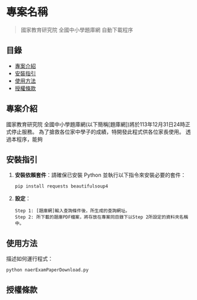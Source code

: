 # 專案名稱

> 國家教育研究院 全國中小學題庫網 自動下載程序

## 目錄
- [專案介紹](#專案介紹)
- [安裝指引](#安裝指引)
- [使用方法](#使用方法)
- [授權條款](#授權條款)

## 專案介紹

國家教育研究院 全國中小學題庫網(以下簡稱[題庫網])將於113年12月31日24時正式停止服務。
為了搶救各位家中學子的成績，特開發此程式供各位家長使用。
透過本程序，能夠

## 安裝指引

1. **安裝依賴套件**：請確保已安裝 Python 並執行以下指令來安裝必要的套件：
    ```bash
    pip install requests beautifulsoup4
    ```

2. **設定**：
    ```請依據實際需求，修改程式代碼中的Step 1以及Step 2的參數。
    Step 1: [題庫網]輸入查詢條件後，所生成的查詢網址。
    Step 2: 所下載的題庫PDF檔案，將存放在專案同目錄下以Step 2所設定的資料夾名稱中。
    ```

## 使用方法

描述如何運行程式：

```bash
python naerExamPaperDownload.py
```

## 授權條款

```MIT License
```
